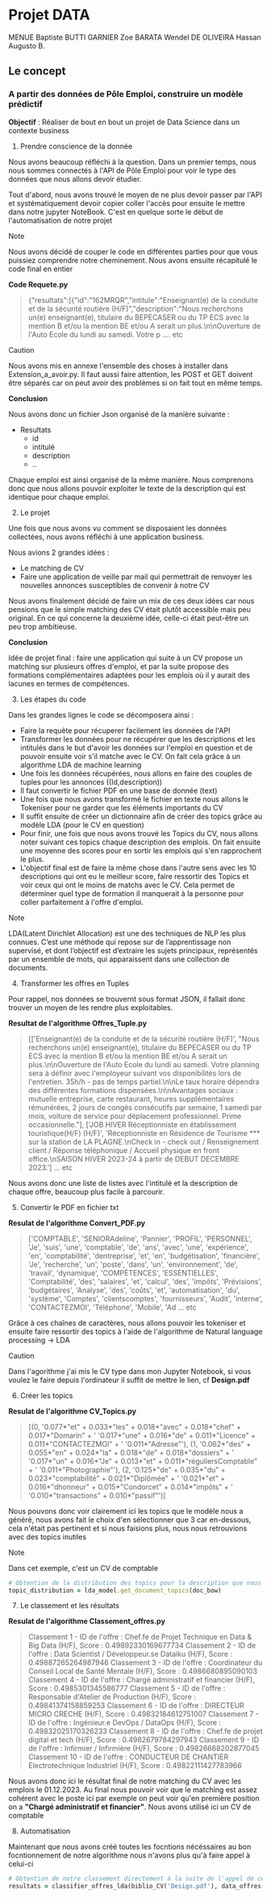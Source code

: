 # Projet DATA

MENUE Baptiste
BUTTI GARNIER Zoe
BARATA Wendel
DE OLIVEIRA Hassan Augusto B.

## Le concept 

### A partir des données de Pôle Emploi, construire un modèle prédictif

**Objectif** : Réaliser de bout en bout un projet de Data Science dans un contexte business

1. Prendre conscience de la donnée 

Nous avons beaucoup réfléchi à la question. Dans un premier temps, nous nous sommes connectés à l'API de Pôle Emploi pour voir le type des données que nous allons devoir étudier.

Tout d'abord, nous avons trouvé le moyen de ne plus devoir passer par l'API et systématiquement devoir copier coller l'accès pour ensuite le mettre dans notre jupyter NoteBook. C'est en quelque sorte le début de l'automatisation de notre projet 

> [!NOTE]
> Nous avons décidé de couper le code en différentes parties pour que vous puissiez comprendre notre cheminement. Nous avons ensuite récapitulé le code final en entier

**Code Requete.py**
> {"resultats":[{"id":"162MRQR","intitule":"Enseignant(e) de la conduite et  de la sécurité routière (H/F)","description":"Nous recherchons un(e) enseignant(e), titulaire du BEPECASER ou du TP ECS avec la mention B et/ou la mention BE et/ou  A serait un plus.\n\nOuverture de l'Auto Ecole du lundi au samedi. Votre p .... etc 

> [!CAUTION]
> Nous avons mis en annexe l'ensemble des choses à installer dans Extension_a_avoir.py. Il faut aussi faire attention, les POST et GET doivent être séparés car on peut avoir des problèmes si on fait tout en même temps.

**Conclusion** 

Nous avons donc un fichier Json organisé de la manière suivante : 

- Resultats 
    - id 
    - intitulé 
    - description
    - ..

Chaque emploi est ainsi organisé de la même manière. Nous comprenons donc que nous allons pouvoir exploiter le texte de la description qui est identique pour chaque emploi. 

2. Le projet 

Une fois que nous avons vu comment se disposaient les données collectées, nous avons réfléchi à une application business. 

Nous avions 2 grandes idées : 
- Le matching de CV 
- Faire une application de veille par mail qui permettrait de renvoyer les nouvelles annonces susceptibles de convenir à notre CV 

Nous avons finalement décidé de faire un mix de ces deux idées car nous pensions que le simple matching des CV était plutôt accessible mais peu original. En ce qui concerne la deuxième idée, celle-ci était peut-être un peu trop ambitieuse.

**Conclusion**

Idée de projet final : faire une application qui suite à un CV propose un matching sur plusieurs offres d'emploi, et par la suite propose des formations complémentaires adaptées pour les emplois où il y aurait des lacunes en termes de compétences.

3. Les étapes du code

Dans les grandes lignes le code se décomposera ainsi : 

- Faire la requête pour récuperer facilement les données de l'API
- Transformer les données pour ne récupérer que les descriptions et les intitulés dans le but d'avoir les données sur l'emploi en question et de pouvoir ensuite voir s'il matche avec le CV. On fait cela grâce à un algorithme LDA de machine learning
- Une fois les données récupérées, nous allons en faire des couples de tuples pour les annonces ((Id,description)) 
- Il faut convertir le fichier PDF en une base de donnée (text) 
- Une fois que nous avons transformé le fichier en texte nous allons le Tokeniser pour ne garder que les éléments importants du CV
- Il suffit ensuite de créer un dictionnaire afin de créer des topics grâce au modèle LDA (pour le CV en question)
- Pour finir, une fois que nous avons trouvé les Topics du CV, nous allons noter suivant ces topics chaque description des emplois. On fait ensuite une moyenne des scores pour en sortir les emplois qui s'en rapprochent le plus. 
- L'objectif final est de faire la même chose dans l'autre sens avec les 10 descriptions qui ont eu le meilleur score, faire ressortir des Topics et voir ceux qui ont le moins de matchs avec le CV. Cela permet de déterminer quel type de formation il manquerait à la personne pour coller parfaitement à l'offre d'emploi.

> [!NOTE]
> LDA(Latent Dirichlet Allocation) est une des techniques de NLP les plus connues. C’est une méthode qui repose sur de l’apprentissage non supervisé, et dont l’objectif est d’extraire les sujets principaux, représentés par un ensemble de mots, qui apparaissent dans une collection de documents.

4. Transformer les offres en Tuples 

Pour rappel, nos données se trouvernt sous format JSON, il fallait donc trouver un moyen de les rendre plus exploitables. 

**Resultat de l'algorithme Offres_Tuple.py**

>[['Enseignant(e) de la conduite et  de la sécurité routière (H/F)', "Nous recherchons un(e) enseignant(e), titulaire du BEPECASER ou du TP ECS avec la mention B et/ou la mention BE et/ou  A serait un plus.\n\nOuverture de l'Auto Ecole du lundi au samedi. Votre planning sera à définir avec l'employeur suivant vos disponibilités lors de l'entretien. 35h/h - pas de temps partiel.\n\nLe taux horaire dépendra des différentes formations dispensées.\n\nAvantages sociaux : mutuelle entreprise, carte restaurant, heures supplémentaires rémunérées, 2 jours de congés consécutifs par semaine, 1 samedi par mois, voiture de service pour déplacement professionnel. Prime occasionnelle."], ['JOB HIVER Réceptionniste en établissement touristique(H/F) (H/F)', 'Réceptionniste en Résidence de Tourisme *** sur la station de LA PLAGNE.\nCheck in - check out / Renseignement client / Réponse téléphonique / Accueil physique en front office.\nSAISON HIVER  2023-24 à partir de DEBUT DECEMBRE 2023.'] ... etc

Nous avons donc une liste de listes avec l'intitulé et la description de chaque offre, beaucoup plus facile à parcourir.

5. Convertir le PDF en fichier txt  

**Resulat de l'algorithme Convert_PDF.py**

>['COMPTABLE', 'SENIORAdeline', 'Pannier', 'PROFIL', 'PERSONNEL', 'Je', 'suis', 'une', 'comptable', 'de', 'ans', 'avec', 'une', 'expérience', 'en', 'comptabilité', 'dentreprise', 'et', 'en', 'budgétisation', 'financière', 'Je', 'recherche', 'un', 'poste', 'dans', 'un', 'environnement', 'de', 'travail', 'dynamique', 'COMPÉTENCES', 'ESSENTIELLES', 'Comptabilité', 'des', 'salaires', 'et', 'calcul', 'des', 'impôts', 'Prévisions', 'budgétaires', 'Analyse', 'des', 'coûts', 'et', 'automatisation', 'du', 'système', 'Comptes', 'clientscomptes', 'fournisseurs', 'Audit', 'interne', 'CONTACTEZMOI', 'Téléphone', 'Mobile', 'Ad ... etc

Grâce à ces chaînes de caractères, nous allons pouvoir les tokeniser et ensuite faire ressortir des topics à l'aide de l'algorithme de Natural language processing -> LDA 

> [!CAUTION]
> Dans l'agorithme j'ai mis le CV type dans mon Jupyter Notebook, si vous voulez le faire depuis l'ordinateur il suffit de mettre le lien, cf **Design.pdf**

6. Créer les topics

**Resulat de l'algorithme CV_Topics.py**

>[(0,
  '0.077*"et" + 0.033*"les" + 0.018*"avec" + 0.018*"chef" + 0.017*"Domarin" + '
  '0.017*"une" + 0.016*"de" + 0.011*"Licence" + 0.011*"CONTACTEZMOI" + '
  '0.011*"Adresse"'),
 (1,
  '0.062*"des" + 0.055*"en" + 0.024*"la" + 0.018*"de" + 0.018*"dossiers" + '
  '0.017*"un" + 0.016*"Je" + 0.013*"et" + 0.011*"réguliersComptable" + '
  '0.011*"Photographie"'),
 (2,
  '0.125*"de" + 0.035*"du" + 0.023*"comptabilité" + 0.021*"Diplômée" + '
  '0.021*"et" + 0.016*"dhonneur" + 0.015*"Condorcet" + 0.014*"impôts" + '
  '0.010*"transactions" + 0.010*"passif"')]

Nous pouvons donc voir clairement ici les topics que le modèle nous a généré, nous avons fait le choix d'en sélectionner que 3 car en-dessous, cela n'était pas pertinent et si nous faisions plus, nous nous retrouvions avec des topics inutiles 

> [!NOTE]
> Dans cet exemple, c'est un CV de comptable

```ruby
# Obtention de la distribution des topics pour la description que nous voudrons par la suite ("doc_bow" représente une description)
topic_distribution = lda_model.get_document_topics(doc_bow)
```

7. Le classement et les résultats

**Resulat de l'algorithme Classement_offres.py**

>Classement 1 - ID de l'offre : Chef.fe de Projet Technique en Data & Big Data (H/F), Score : 0.49892330169677734
Classement 2 - ID de l'offre : Data Scientist / Développeur.se Dataiku (H/F), Score : 0.49887265264987946
Classement 3 - ID de l'offre : Coordinateur du Conseil Local de Santé Mentale (H/F), Score : 0.4986680895090103
Classement 4 - ID de l'offre : Chargé administratif et financier (H/F), Score : 0.4985301345586777
Classement 5 - ID de l'offre : Responsable d'Atelier de Production (H/F), Score : 0.49841374158859253
Classement 6 - ID de l'offre : DIRECTEUR MICRO CRECHE (H/F), Score : 0.49832184612751007
Classement 7 - ID de l'offre : Ingénieur.e DevOps / DataOps (H/F), Score : 0.49832025170326233
Classement 8 - ID de l'offre : Chef.fe de projet digital et tech (H/F), Score : 0.4982679784297943
Classement 9 - ID de l'offre : Infirmier / Infirmière (H/F), Score : 0.49826668202877045
Classement 10 - ID de l'offre : CONDUCTEUR DE CHANTIER Electrotechnique Industriel (H/F), Score : 0.49822111427783966

Nous avons donc ici le résultat final de notre matching du CV avec les emplois le 01.12.2023. 
Au final nous pouvoir voir que le matching est assez cohérent avec le poste ici par exemple on peut voir qu'en première position on a **"Chargé administratif et financier"**. Nous avons utilisé ici un CV de comptable

8. Automatisation

Maintenant que nous avons créé toutes les focntions nécéssaires au bon focntionnement de notre algorithme nous n'avons plus qu'à faire appel à celui-ci 

```ruby
# Obtention de notre classement directement à la suite de l'appel de cette fonction
resultats = classifier_offres_lda(biblio_CV('Design.pdf'), data_offres(), 10)
```
